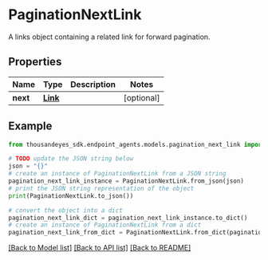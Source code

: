 # PaginationNextLink

A links object containing a related link for forward pagination.

## Properties

Name | Type | Description | Notes
------------ | ------------- | ------------- | -------------
**next** | [**Link**](Link.md) |  | [optional] 

## Example

```python
from thousandeyes_sdk.endpoint_agents.models.pagination_next_link import PaginationNextLink

# TODO update the JSON string below
json = "{}"
# create an instance of PaginationNextLink from a JSON string
pagination_next_link_instance = PaginationNextLink.from_json(json)
# print the JSON string representation of the object
print(PaginationNextLink.to_json())

# convert the object into a dict
pagination_next_link_dict = pagination_next_link_instance.to_dict()
# create an instance of PaginationNextLink from a dict
pagination_next_link_from_dict = PaginationNextLink.from_dict(pagination_next_link_dict)
```
[[Back to Model list]](../README.md#documentation-for-models) [[Back to API list]](../README.md#documentation-for-api-endpoints) [[Back to README]](../README.md)


